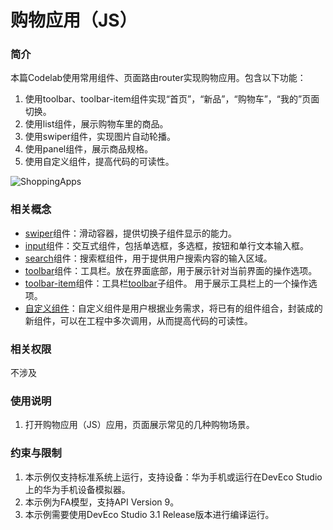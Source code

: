 # 购物应用（JS）
### 简介
本篇Codelab使用常用组件、页面路由router实现购物应用。包含以下功能：

1. 使用toolbar、toolbar-item组件实现“首页”，“新品”，“购物车”，“我的”页面切换。
2. 使用list组件，展示购物车里的商品。
3. 使用swiper组件，实现图片自动轮播。
4. 使用panel组件，展示商品规格。
5. 使用自定义组件，提高代码的可读性。

![ShoppingApps](screenshots/device/ShoppingApps.gif)
### 相关概念
- [swiper](https://developer.harmonyos.com/cn/docs/documentation/doc-references-V3/js-components-container-swiper-0000001427744880-V3)组件：滑动容器，提供切换子组件显示的能力。
- [input](https://developer.harmonyos.com/cn/docs/documentation/doc-references-V3/js-components-basic-input-0000001478341213-V3)组件：交互式组件，包括单选框，多选框，按钮和单行文本输入框。
- [search](https://developer.harmonyos.com/cn/docs/documentation/doc-references-V3/js-components-basic-search-0000001428061808-V3)组件：搜索框组件，用于提供用户搜索内容的输入区域。
- [toolbar](https://developer.harmonyos.com/cn/docs/documentation/doc-references-V3/js-components-basic-toolbar-0000001427902532-V3)组件：工具栏。放在界面底部，用于展示针对当前界面的操作选项。
- [toolbar-item](https://developer.harmonyos.com/cn/docs/documentation/doc-references-V3/js-components-basic-toolbar-item-0000001428061812-V3)组件：工具栏[toolbar](https://developer.harmonyos.com/cn/docs/documentation/doc-references-V3/js-components-basic-toolbar-0000001427902532-V3)子组件。 用于展示工具栏上的一个操作选项。
- [自定义组件](https://developer.harmonyos.com/cn/docs/documentation/doc-references-V3/js-components-custom-basic-usage-0000001477981289-V3)：自定义组件是用户根据业务需求，将已有的组件组合，封装成的新组件，可以在工程中多次调用，从而提高代码的可读性。
### 相关权限
不涉及
### 使用说明
1. 打开购物应用（JS）应用，页面展示常见的几种购物场景。


### 约束与限制
1. 本示例仅支持标准系统上运行，支持设备：华为手机或运行在DevEco Studio上的华为手机设备模拟器。
2. 本示例为FA模型，支持API Version 9。
3. 本示例需要使用DevEco Studio 3.1 Release版本进行编译运行。
